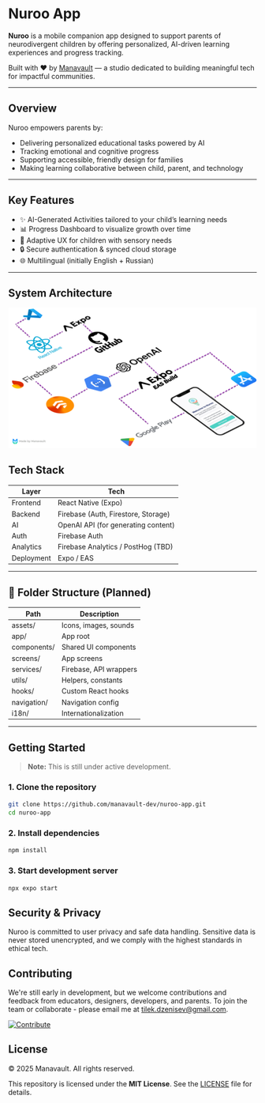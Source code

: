# Nuroo App

**Nuroo** is a mobile companion app designed to support parents of neurodivergent children by offering personalized, AI-driven learning experiences and progress tracking.

Built with ❤️ by [Manavault](https://github.com/manavault-dev) — a studio dedicated to building meaningful tech for impactful communities.

---

## Overview

Nuroo empowers parents by:

- Delivering personalized educational tasks powered by AI
- Tracking emotional and cognitive progress
- Supporting accessible, friendly design for families
- Making learning collaborative between child, parent, and technology

---

## Key Features

- ✨ AI-Generated Activities tailored to your child’s learning needs
- 📊 Progress Dashboard to visualize growth over time
- 🧩 Adaptive UX for children with sensory needs
- 🔒 Secure authentication & synced cloud storage
- 🌐 Multilingual (initially English + Russian)

---

## System Architecture

![Nuroo Architecture](./assets/images/NurooArc.png)

## Tech Stack

| Layer      | Tech                                |
| ---------- | ----------------------------------- |
| Frontend   | React Native (Expo)                 |
| Backend    | Firebase (Auth, Firestore, Storage) |
| AI         | OpenAI API (for generating content) |
| Auth       | Firebase Auth                       |
| Analytics  | Firebase Analytics / PostHog (TBD)  |
| Deployment | Expo / EAS                          |

---

## 📁 Folder Structure (Planned)

| Path        | Description            |
| ----------- | ---------------------- |
| assets/     | Icons, images, sounds  |
| app/        | App root               |
| components/ | Shared UI components   |
| screens/    | App screens            |
| services/   | Firebase, API wrappers |
| utils/      | Helpers, constants     |
| hooks/      | Custom React hooks     |
| navigation/ | Navigation config      |
| i18n/       | Internationalization   |

---

## Getting Started

> **Note:** This is still under active development.

### 1. Clone the repository

```bash
git clone https://github.com/manavault-dev/nuroo-app.git
cd nuroo-app
```

### 2. Install dependencies

```bash
npm install
```

### 3. Start development server

```bash
npx expo start
```

## Security & Privacy

Nuroo is committed to user privacy and safe data handling. Sensitive data is never stored unencrypted, and we comply with the highest standards in ethical tech.

## Contributing

We're still early in development, but we welcome contributions and feedback from educators, designers, developers, and parents.
To join the team or collaborate - please email me at tilek.dzenisev@gmail.com.

[![Contribute](https://img.shields.io/badge/contributions-welcome-blue.svg)](./CONTRIBUTING.md)

## License

© 2025 Manavault. All rights reserved.

This repository is licensed under the **MIT License**. See the [LICENSE](./LICENSE) file for details.

